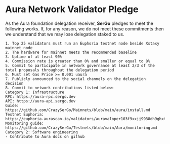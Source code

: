 # Aura Network Validator Pledge

As the Aura foundation delegation receiver, **SerGo** pledges to meet the following works. If, for any reason, we do not meet these commitments then we understand that we may lose delegation staked to us.

    1. Top 25 validators must run an Euphoria testnet node beside Xstaxy mainnet node
    2. The hardware for mainnet meets the recommended baseline    
    3. Uptime of at least 90%
    4. Commission rate is greater than 0% and smaller or equal to 8%
    5. Commit to participate in network governance at least 2/3 of the total proposals throughout the delegation period
    6. Must set Gas Price >= 0.001 uaura
    7. Publicly announced to the social channels on the delegation decision
    8. Commit to network contributions listed below: 
    Category 1: Infrastructure
    RPC: https://aura-rpc.sergo.dev
    API: https://aura-api.sergo.dev
    Guide: https://github.com/CrazySerGo/Mainnets/blob/main/aura/install.md
    Testnet Euphoria: https://euphoria.aurascan.io/validators/auravaloper103f9xxjj9938dh9ghxtet53cat4dl42k357k8y
    Monitoring guide: https://github.com/CrazySerGo/Testnets/blob/main/Aura/monitoring.md
    Category 2: Software engineering
    - Contribute to Aura docs on github
